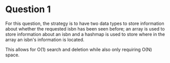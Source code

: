 # Question 1

For this question, the strategy is to have two data types to store information about whether the requested isbn has been seen before; an array is used to store information about an isbn and a hashmap is used to store where in the array an isbn's information is located.

This allows for O(1) search and deletion while also only requiring O(N) space.